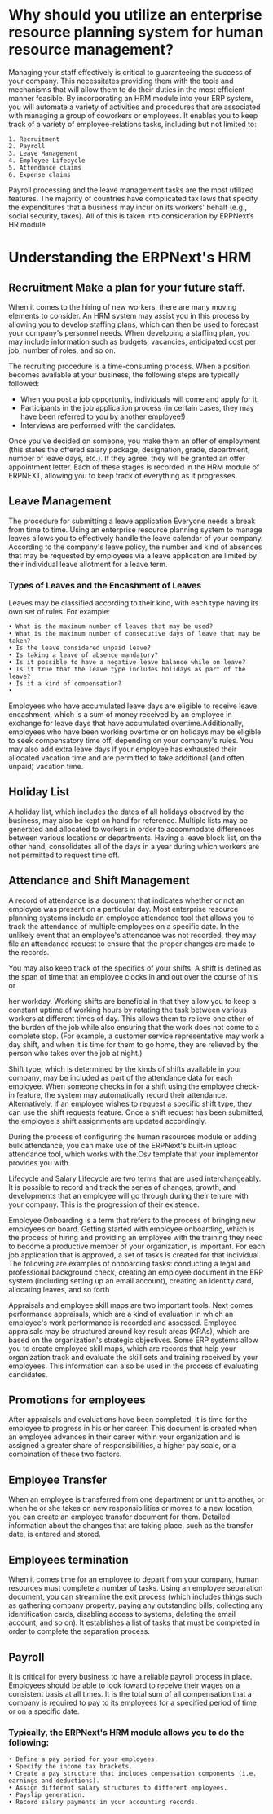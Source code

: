 # Why should you utilize an enterprise resource planning system for human resource management?

Managing your staff effectively is critical to guaranteeing the success of your company. This necessitates providing them with the tools and mechanisms that will allow them to do their duties in the most efficient manner feasible. By incorporating an HRM module into your ERP system, you will automate a variety of activities and procedures that are associated with managing a group of coworkers or employees. It enables you to keep track of a variety of employee-relations tasks, including but not limited to:

    1. Recruitment
    2. Payroll
    3. Leave Management
    4. Employee Lifecycle
    5. Attendance claims 
    6. Expense claims

Payroll processing and the leave management tasks are the most utilized features. The majority of countries have complicated tax laws that specify the expenditures that a business may incur on its workers' behalf (e.g., social security, taxes). All of this is taken into consideration by 
ERPNext’s HR module 

# Understanding the ERPNext's HRM


## Recruitment Make a plan for your future staff.
When it comes to the hiring of new workers, there are many moving elements to consider. 
An HRM system may assist you in this process by allowing you to develop staffing plans,
which can then be used to forecast your company's personnel needs. When developing a staffing plan, 
you may include information such as budgets, vacancies, anticipated cost per job, number of roles, and so on.

The recruiting procedure is a time-consuming process.
When a position becomes available at your business, the following steps are typically followed:

- When you post a job opportunity, individuals will come and apply for it.
- Participants in the job application process (in certain cases, they may have been referred to you by another employee!)
- Interviews are performed with the candidates.

Once you've decided on someone, you make them an offer of employment (this states the offered salary package, designation, grade, department, number of leave days, etc.).
If they agree, they will be granted an offer appointment letter.
Each of these stages is recorded in the HRM module of ERPNEXT, allowing you to keep track of everything as it progresses.

## Leave Management

The procedure for submitting a leave application
Everyone needs a break from time to time. Using an enterprise resource planning system to manage leaves allows you to effectively handle the leave calendar of your company. According to the company's leave policy, the number and kind of absences that may be requested by employees via a leave application are limited by their individual leave allotment for a leave term.

### Types of Leaves and the Encashment of Leaves
Leaves may be classified according to their kind, with each type having its own set of rules. For example:

    • What is the maximum number of leaves that may be used?
    • What is the maximum number of consecutive days of leave that may be taken?
    • Is the leave considered unpaid leave? 
    • Is taking a leave of absence mandatory?
    • Is it possible to have a negative leave balance while on leave?
    • Is it true that the leave type includes holidays as part of the leave?
    • Is it a kind of compensation?
    • 
Employees who have accumulated leave days are eligible to receive leave encashment, which is a sum of money received by an employee in exchange for leave
days that have accumulated overtime.Additionally, employees who have been working overtime or on holidays may be eligible to seek compensatory time off, depending on your company's rules. 
You may also add extra leave days if your employee has exhausted their allocated vacation time and are permitted to take additional (and often unpaid) vacation time.

## Holiday List
A holiday list, which includes the dates of all holidays observed by the business, may also be kept on hand for reference. Multiple lists may be generated and allocated to workers in order to accommodate differences between various locations or departments. Having a leave block list, on the other hand, consolidates all of the days in a year during which workers are not permitted to request time off.

## Attendance and Shift Management

A record of attendance is a document that indicates whether or not an employee was present on a particular day.
Most enterprise resource planning systems include an employee attendance tool that allows you to track the attendance of multiple employees on a specific date.
In the unlikely event that an employee's attendance was not recorded, they may file an attendance request to ensure that the proper changes are made to 
the records.

You may also keep track of the specifics of your shifts. A shift is defined as the span of time that an employee clocks in and out over the course of his or

her workday. Working shifts are beneficial in that they allow you to keep a constant uptime of working hours by rotating the task between various workers at
different times of day. This allows them to relieve one other of the burden of the job while also ensuring that the work does not come to a complete stop. 
(For example, a customer service representative may work a day shift, and when it is time for them to go home, they are relieved by the person who takes over
the job at night.)

Shift type, which is determined by the kinds of shifts available in your company, may be included as part of the attendance data for each employee. When someone checks in for a shift using the employee check-in feature, the system may automatically record their attendance. Alternatively, if an employee wishes to request a specific shift type, they can use the shift requests feature. Once a shift request has been submitted, the employee's shift assignments are updated accordingly.

During the process of configuring the human resources module or adding bulk attendance, you can make use of the ERPNext's built-in upload attendance tool, which works with the.Csv template that your implementor provides you with.

Lifecycle and Salary Lifecycle are two terms that are used interchangeably.
It is possible to record and track the series of changes, growth, and developments that an employee will go through during their tenure with your company. This is the progression of their existence.

Employee Onboarding is a term that refers to the process of bringing new employees on board. Getting started with employee onboarding, which is the process of hiring and providing an employee with the training they need to become a productive member of your organization, is important. For each job application that is approved, a set of tasks is created for that individual. The following are examples of onboarding tasks: conducting a legal and professional background check, creating an employee document in the ERP system (including setting up an email account), creating an identity card, allocating leaves, and so forth

Appraisals and employee skill maps are two important tools. Next comes performance appraisals, which are a kind of evaluation in which an employee's work performance is recorded and assessed. Employee appraisals may be structured around key result areas (KRAs), which are based on the organization's strategic objectives. Some ERP systems allow you to create employee skill maps, which are records that help your organization track and evaluate the skill sets and training received by your employees. This information can also be used in the process of evaluating candidates.

## Promotions for employees
After appraisals and evaluations have been completed, it is time for the employee to progress in his or her career. This document is created when an employee advances in their career within your organization and is assigned a greater share of responsibilities, a higher pay scale, or a combination of these two factors.

## Employee Transfer

When an employee is transferred from one department or unit to another, or when he or she takes on new responsibilities or moves to a new location, you can create an employee transfer document for them. Detailed information about the changes that are taking place, such as the transfer date, is entered and stored.

## Employees termination
When it comes time for an employee to depart from your company, human resources must complete a number of tasks. Using an employee separation document, you can streamline the exit process (which includes things such as gathering company property, paying any outstanding bills, collecting any identification cards, disabling access to systems, deleting the email account, and so on). It establishes a list of tasks that must be completed in order to complete the separation process.

## Payroll
It is critical for every business to have a reliable payroll process 
in place. Employees should be able to look foward to receive their wages on a consistent basis at all times. It is the total sum of all compensation that a company 
is required to pay to its employees for a specified period of time or on a specific date.

### Typically, the ERPNext's HRM module allows you to do the following:

    • Define a pay period for your employees.
    • Specify the income tax brackets.
    • Create a pay structure that includes compensation components (i.e. earnings and deductions).
    • Assign different salary structures to different employees.
    • Payslip generation.
    • Record salary payments in your accounting records.
